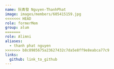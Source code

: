 ```yaml
---
name: 阮青發 Nguyen-ThanhPhat 
image: images/members/605415159.jpg 
<<<<<<< HEAD
role: formerMem
group: alum
=======
role: Alimni
aliases:
  - thanh phat nguyen
>>>>>>> b8c8985675a23627432c7da5e8ff9e8eabca77c9
links:
  github: link_to_github 
---
```

